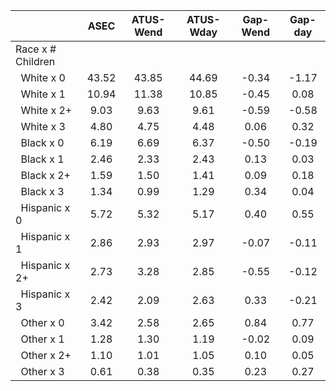 
|                      |         ASEC |    ATUS-Wend |    ATUS-Wday |     Gap-Wend |      Gap-day |
| -------------------- | :----------: | :----------: | :----------: | :----------: | :----------: |
| Race x # Children    |              |              |              |              |              |
| &nbsp;&nbsp;White x 0 |        43.52 |        43.85 |        44.69 |        -0.34 |        -1.17 |
| &nbsp;&nbsp;White x 1 |        10.94 |        11.38 |        10.85 |        -0.45 |         0.08 |
| &nbsp;&nbsp;White x 2+ |         9.03 |         9.63 |         9.61 |        -0.59 |        -0.58 |
| &nbsp;&nbsp;White x 3 |         4.80 |         4.75 |         4.48 |         0.06 |         0.32 |
| &nbsp;&nbsp;Black x 0 |         6.19 |         6.69 |         6.37 |        -0.50 |        -0.19 |
| &nbsp;&nbsp;Black x 1 |         2.46 |         2.33 |         2.43 |         0.13 |         0.03 |
| &nbsp;&nbsp;Black x 2+ |         1.59 |         1.50 |         1.41 |         0.09 |         0.18 |
| &nbsp;&nbsp;Black x 3 |         1.34 |         0.99 |         1.29 |         0.34 |         0.04 |
| &nbsp;&nbsp;Hispanic x 0 |         5.72 |         5.32 |         5.17 |         0.40 |         0.55 |
| &nbsp;&nbsp;Hispanic x 1 |         2.86 |         2.93 |         2.97 |        -0.07 |        -0.11 |
| &nbsp;&nbsp;Hispanic x 2+ |         2.73 |         3.28 |         2.85 |        -0.55 |        -0.12 |
| &nbsp;&nbsp;Hispanic x 3 |         2.42 |         2.09 |         2.63 |         0.33 |        -0.21 |
| &nbsp;&nbsp;Other x 0 |         3.42 |         2.58 |         2.65 |         0.84 |         0.77 |
| &nbsp;&nbsp;Other x 1 |         1.28 |         1.30 |         1.19 |        -0.02 |         0.09 |
| &nbsp;&nbsp;Other x 2+ |         1.10 |         1.01 |         1.05 |         0.10 |         0.05 |
| &nbsp;&nbsp;Other x 3 |         0.61 |         0.38 |         0.35 |         0.23 |         0.27 |

